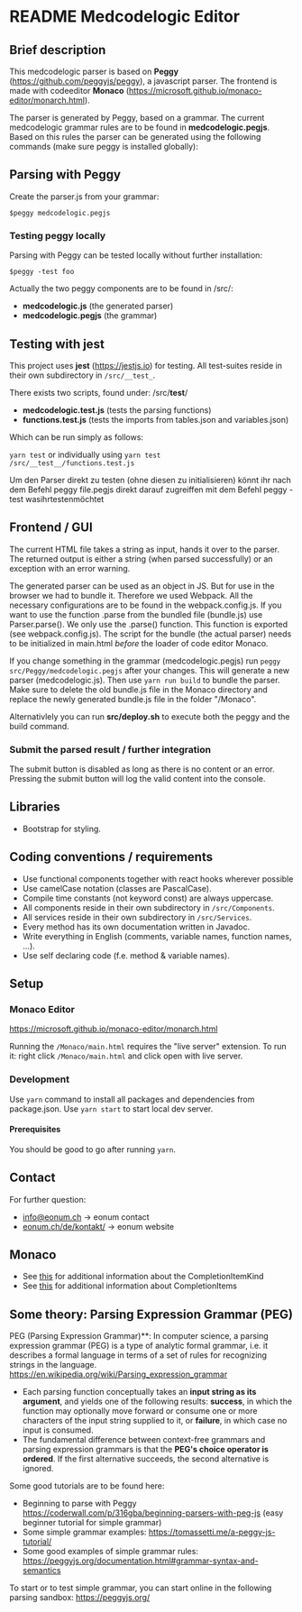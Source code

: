 # README Medcodelogic Editor

## Brief description
This medcodelogic parser is based on **Peggy** (https://github.com/peggyjs/peggy), a javascript parser. The frontend is made with codeeditor **Monaco** (https://microsoft.github.io/monaco-editor/monarch.html).

The parser is generated by Peggy, based on a grammar. The current medcodelogic grammar rules are to be found in **medcodelogic.pegjs**.
Based on this rules the parser can be generated using the following commands (make sure peggy is installed globally):

## Parsing with Peggy ##
Create the parser.js from your grammar:

`$peggy medcodelogic.pegjs`

### Testing peggy locally ###
Parsing with Peggy can be tested locally without further installation: 

`$peggy -test foo`

Actually the two peggy components are to be found in /src/:
- **medcodelogic.js** (the generated parser)
- **medcodelogic.pegjs** (the grammar)

## Testing with jest ##
This project uses **jest** (https://jestjs.io) for testing. All test-suites reside in their own subdirectory in `/src/__test_`.

There exists two scripts, found under: /src/__test__/
- **medcodelogic.test.js** (tests the parsing functions)
- **functions.test.js** (tests the imports from tables.json and variables.json)

Which can be run simply as follows:

`yarn test` or individually using `yarn test  /src/__test__/functions.test.js`

Um den Parser direkt zu testen (ohne diesen zu initialisieren) könnt ihr nach dem Befehl peggy file.pegjs direkt darauf zugreiffen mit dem Befehl peggy -test wasihrtestenmöchtet


## Frontend / GUI ##
The current HTML file takes a string as input, hands it over to the parser. The returned output is either a string (when parsed successfully) or an exception with an error warning.

The generated parser can be used as an object in JS. But for use in the browser we had to bundle it. Therefore we used Webpack. All the necessary configurations are to be found in the webpack.config.js.
If you want to use the function .parse from the bundled file (bundle.js) use Parser.parse(). We only use the .parse() function. This function is exported (see webpack.config.js).
The script for the bundle (the actual parser) needs to be initialized in main.html _before_ the loader of code editor Monaco.

If you change something in the grammar (medcodelogic.pegjs)  run `peggy src/Peggy/medcodelogic.pegjs` after your changes. This will generate a new parser (medcodelogic.js). Then use `yarn run build` to bundle the parser. Make sure to delete the old bundle.js file in the Monaco directory and replace the newly generated bundle.js file in the folder "/Monaco".

Alternativlely you can run **src/deploy.sh** to execute both the peggy and the build command.


### Submit the parsed result / further integration  ###
The submit button is disabled as long as there is no content or an error. Pressing the submit button will log the valid content into the console.


## Libraries
- Bootstrap for styling.

## Coding conventions / requirements
- Use functional components together with react hooks wherever possible
- Use camelCase notation (classes are PascalCase).
- Compile time constants (not keyword const) are always uppercase.
- All components reside in their own subdirectory in `/src/Components`.
- All services reside in their own subdirectory in `/src/Services`.
- Every method has its own documentation written in Javadoc.
- Write everything in English (comments, variable names, function names, ...).
- Use self declaring code (f.e. method & variable names). 

## Setup
### Monaco Editor
https://microsoft.github.io/monaco-editor/monarch.html

Running the `/Monaco/main.html` requires the "live server" extension.
To run it: right click `/Monaco/main.html` and click open with live server.

### Development
Use `yarn` command to install all packages and dependencies from package.json.
Use `yarn start` to start local dev server.

#### Prerequisites
You should be good to go after running `yarn`.


## Contact
For further question: 
- [info@eonum.ch](info@eonum.ch) -> eonum contact
- [eonum.ch/de/kontakt/](https://eonum.ch/de/kontakt/) -> eonum website

## Monaco
- See [this](https://microsoft.github.io/monaco-editor/typedoc/enums/languages.CompletionItemKind.html) for additional information about the CompletionItemKind
- See [this](https://microsoft.github.io/monaco-editor/typedoc/interfaces/languages.CompletionItem.html#documentation) for additional information about CompletionItems


## Some theory: Parsing Expression Grammar (PEG) ##
PEG (Parsing Expression Grammar)**: In computer science, a parsing expression grammar (PEG) is a type of analytic formal grammar, i.e. it describes a formal language in terms of a set of rules for recognizing strings in the language. https://en.wikipedia.org/wiki/Parsing_expression_grammar

- Each parsing function conceptually takes an **input string as its argument**, and yields one of the following results:
**success**, in which the function may optionally move forward or consume one or more characters of the input string supplied to it, or
**failure**, in which case no input is consumed.
- The fundamental difference between context-free grammars and parsing expression grammars is that the **PEG's choice operator is ordered**. If the first alternative succeeds, the second alternative is ignored.

Some good tutorials are to be found here:
- Beginning to parse with Peggy https://coderwall.com/p/316gba/beginning-parsers-with-peg-js (easy beginner tutorial for simple grammar)
- Some simple grammar examples: https://tomassetti.me/a-peggy-js-tutorial/ 
- Some good examples of simple grammar rules: https://peggyjs.org/documentation.html#grammar-syntax-and-semantics

To start or to test simple grammar, you can start online in the following parsing sandbox: https://peggyjs.org/